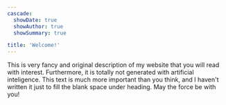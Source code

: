 ```yaml
---
cascade:
  showDate: true
  showAuthor: true
  showSummary: true

title: 'Welcome!'
---
```


This is very fancy and original description of my website that you will read with interest. Furthermore, it is totally not generated with artificial inteligence. This text is much more important than you think, and I haven't written it just to fill the blank space under heading. May the force be with you!
